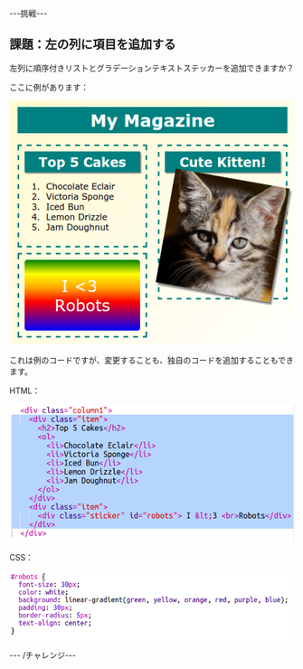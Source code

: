 \---挑戦\---

## 課題：左の列に項目を追加する

左列に順序付きリストとグラデーションテキストステッカーを追加できますか？

ここに例があります：

![スクリーンショット](images/magazine-challenge1-example.png)

これは例のコードですが、変更することも、独自のコードを追加することもできます。

HTML：

![スクリーンショット](images/magazine-challenge1.png)

CSS：

![スクリーンショット](images/magazine-challenge1-style.png)

\--- /チャレンジ\---